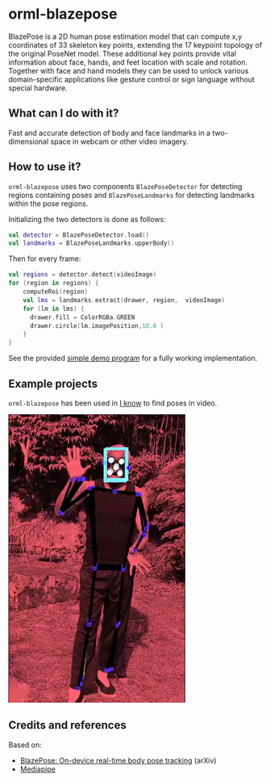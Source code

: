 # orml-blazepose

BlazePose is a 2D human pose estimation model that can compute x,y coordinates of 33 skeleton key points, extending the 17 keypoint topology of the original PoseNet model. These additional key points provide vital information about face, hands, and feet location with scale and rotation. Together with face and hand models they can be used to unlock various domain-specific applications like gesture control or sign language without special hardware.

## What can I do with it?

Fast and accurate detection of body and face landmarks in a two-dimensional space in webcam or other video imagery. 

## How to use it?

`orml-blazepose` uses two components `BlazePoseDetector` for detecting regions containing poses and `BlazePoseLandmarks` for detecting landmarks within the pose regions.

Initializing the two detectors is done as follows:

```kotlin
val detector = BlazePoseDetector.load()
val landmarks = BlazePoseLandmarks.upperBody()
```

Then for every frame:

```kotlin
val regions = detector.detect(videoImage)
for (region in regions) {
    computeRoi(region)
    val lms = landmarks.extract(drawer, region,  videoImage)
    for (lm in lms) {
      drawer.fill = ColorRGBa.GREEN
      drawer.circle(lm.imagePosition,10.0 )
    }
}
```
See the provided [simple demo program](src/demo/kotlin/DemoDetector02.kt) for a fully working implementation.

## Example projects

`orml-blazepose` has been used in [I know](https://rndr.studio/projects/i-know) to find poses in video.

[![I know](images/blazepose-vimeo-01.png)](https://vimeo.com/435730586 "I know")

## Credits and references
Based on:
 * [BlazePose: On-device real-time body pose tracking](https://arxiv.org/abs/2006.10204) (arXiv)
 * [Mediapipe](https://google.github.io/mediapipe/solutions/pose.html)
